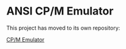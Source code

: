 
# ANSI CP/M Emulator

This project has moved to its own repository:

[CP/M Emulator](https://github.com/jhallen/cpm)
